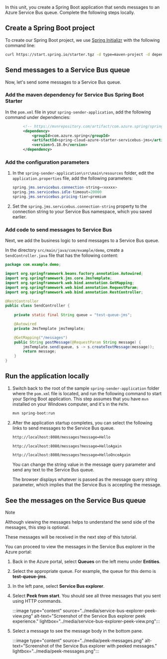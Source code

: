 In this unit, you create a Spring Boot application that sends messages to an Azure Service Bus queue. Complete the following steps locally.

## Create a Spring Boot project

To create our Spring Boot project, we use [Spring Initializr](https://start.spring.io/) with the following command line:

```bash
curl https://start.spring.io/starter.tgz -d type=maven-project -d dependencies=web -d baseDir=spring-sender-application -d bootVersion=3.3.0.RELEASE -d javaVersion=1.8 | tar -xzvf -
```

## Send messages to a Service Bus queue

Now, let's send some messages to a Service Bus queue.

### Add the maven dependency for Service Bus Spring Boot Starter

In the `pom.xml` file in your `spring-sender-application`, add the following command under dependencies:

```xml
		<!-- https://mvnrepository.com/artifact/com.azure.spring/spring-cloud-azure-starter-servicebus-jms -->
		<dependency>
		    <groupId>com.azure.spring</groupId>
		    <artifactId>spring-cloud-azure-starter-servicebus-jms</artifactId>
		    <version>5.18.0</version>
		</dependency>
```

### Add the configuration parameters

1. In the `spring-sender-application\src\main\resources` folder, edit the `application.properties` file, add the following parameters:

    ```java
    spring.jms.servicebus.connection-string=<xxxxx>
    spring.jms.servicebus.idle-timeout=20000
    spring.jms.servicebus.pricing-tier=premium
    ```

2. Set the `spring.jms.servicebus.connection-string` property to the connection string to your Service Bus namespace, which you saved earlier.

### Add code to send messages to Service Bus

Next, we add the business logic to send messages to a Service Bus queue.

In the directory `src/main/java/com/example/demo`, create a `SendController.java` file that has the following content:

```java
package com.example.demo;

import org.springframework.beans.factory.annotation.Autowired;
import org.springframework.jms.core.JmsTemplate;
import org.springframework.web.bind.annotation.GetMapping;
import org.springframework.web.bind.annotation.RequestParam;
import org.springframework.web.bind.annotation.RestController;

@RestController
public class SendController {
    
    private static final String queue = "test-queue-jms";

    @Autowired
    private JmsTemplate jmsTemplate;

    @GetMapping("/messages")
    public String postMessage(@RequestParam String message) {
        jmsTemplate.send(queue, s -> s.createTextMessage(message));
        return message;
    }
}
```

## Run the application locally

1. Switch back to the root of the sample `spring-sender-application` folder where the `pom.xml` file is located, and run the following command to start your Spring Boot application. This step assumes that you have `mvn` installed on your Windows computer, and it's in the `PATH`. 

    ```bash
    mvn spring-boot:run
    ```

2. After the application startup completes, you can select the following links to send messages to the Service Bus queue.

    ```html
    http://localhost:8080/messages?message=Hello
    ```

    ```html
    http://localhost:8080/messages?message=HelloAgain
    ```

    ```html
    http://localhost:8080/messages?message=HelloOnceAgain
    ```

    You can change the string value in the message query parameter and send any text to the Service Bus queue.

    The browser displays whatever is passed as the message query string parameter, which implies that the Service Bus is accepting the message.

## See the messages on the Service Bus queue

> [!NOTE]
> Although viewing the messages helps to understand the send side of the messages, this step is optional.
>
> These messages will be received in the next step of this tutorial.
>

You can proceed to view the messages in the Service Bus explorer in the Azure portal:

1. Back in the Azure portal, select **Queues** on the left menu under **Entities**.
1. Select the appropriate queue. For example, the queue for this demo is **test-queue-jms**.
1. In the left pane, select **Service Bus explorer**.
1. Select **Peek from start**. You should see all three messages that you sent using HTTP commands. 

    :::image type="content" source="../media/service-bus-explorer-peek-view.png" alt-text="Screenshot of the Service Bus explorer peek experience." lightbox="../media/service-bus-explorer-peek-view.png":::
1. Select a message to see the message body in the bottom pane. 

    :::image type="content" source="../media/peek-messages.png" alt-text="Screenshot of the Service Bus explorer with peeked messages." lightbox="../media/peek-messages.png":::